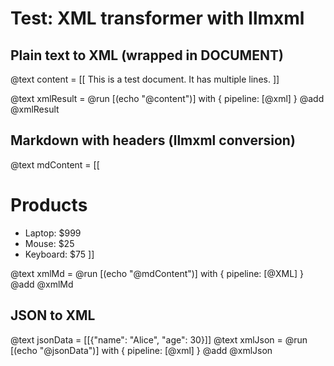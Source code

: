 # Test: XML transformer with llmxml

## Plain text to XML (wrapped in DOCUMENT)
@text content = [[
This is a test document.
It has multiple lines.
]]

@text xmlResult = @run [(echo "@content")] with { pipeline: [@xml] }
@add @xmlResult

## Markdown with headers (llmxml conversion)
@text mdContent = [[
# Products
- Laptop: $999
- Mouse: $25
- Keyboard: $75
]]

@text xmlMd = @run [(echo "@mdContent")] with { pipeline: [@XML] }
@add @xmlMd

## JSON to XML
@text jsonData = [[{"name": "Alice", "age": 30}]]
@text xmlJson = @run [(echo "@jsonData")] with { pipeline: [@xml] }
@add @xmlJson